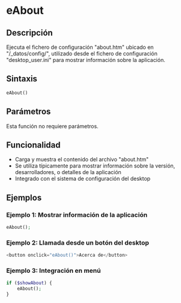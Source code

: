 # eAbout

## Descripción

Ejecuta el fichero de configuración "about.htm" ubicado en "/_datos/config/", utilizado desde el fichero de configuración "desktop_user.ini" para mostrar información sobre la aplicación.

## Sintaxis

```php
eAbout()
```

## Parámetros

Esta función no requiere parámetros.

## Funcionalidad

- Carga y muestra el contenido del archivo "about.htm"
- Se utiliza típicamente para mostrar información sobre la versión, desarrolladores, o detalles de la aplicación
- Integrado con el sistema de configuración del desktop

## Ejemplos

### Ejemplo 1: Mostrar información de la aplicación
```php
eAbout();
```

### Ejemplo 2: Llamada desde un botón del desktop
```php
<button onclick="eAbout()">Acerca de</button>
```

### Ejemplo 3: Integración en menú
```php
if ($showAbout) {
    eAbout();
}
```